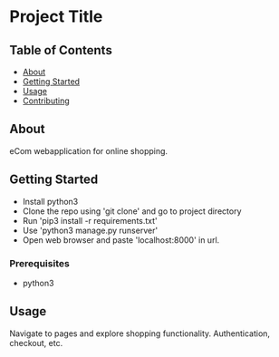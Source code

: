 # Project Title

## Table of Contents

- [About](#about)
- [Getting Started](#getting_started)
- [Usage](#usage)
- [Contributing](../CONTRIBUTING.md)

## About <a name = "about"></a>

eCom webapplication for online shopping.

## Getting Started <a name = "getting_started"></a>

- Install python3
- Clone the repo using 'git clone' and go to project directory
- Run 'pip3 install -r requirements.txt'
- Use 'python3 manage.py runserver'
- Open web browser and paste 'localhost:8000' in url.

### Prerequisites

- python3

## Usage <a name = "usage"></a>

Navigate to pages and explore shopping functionality. Authentication, checkout, etc.